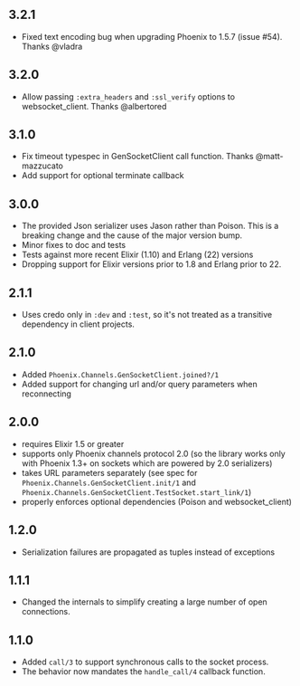## 3.2.1

- Fixed text encoding bug when upgrading Phoenix to 1.5.7 (issue #54). Thanks @vladra

## 3.2.0

- Allow passing `:extra_headers` and `:ssl_verify` options to websocket_client. Thanks @albertored

## 3.1.0

- Fix timeout typespec in GenSocketClient call function. Thanks @matt-mazzucato
- Add support for optional terminate callback

## 3.0.0

- The provided Json serializer uses Jason rather than Poison. This is a breaking change and the cause of the major version bump.
- Minor fixes to doc and tests
- Tests against more recent Elixir (1.10) and Erlang (22) versions
- Dropping support for Elixir versions prior to 1.8 and Erlang prior to 22.

## 2.1.1

- Uses credo only in `:dev` and `:test`, so it's not treated as a transitive dependency in client projects.

## 2.1.0

- Added `Phoenix.Channels.GenSocketClient.joined?/1`
- Added support for changing url and/or query parameters when reconnecting

## 2.0.0

- requires Elixir 1.5 or greater
- supports only Phoenix channels protocol 2.0 (so the library works only with Phoenix 1.3+ on sockets which are powered by 2.0 serializers)
- takes URL parameters separately (see spec for `Phoenix.Channels.GenSocketClient.init/1` and `Phoenix.Channels.GenSocketClient.TestSocket.start_link/1`)
- properly enforces optional dependencies (Poison and websocket_client)

## 1.2.0

- Serialization failures are propagated as tuples instead of exceptions

## 1.1.1

- Changed the internals to simplify creating a large number of open connections.

## 1.1.0

- Added `call/3` to support synchronous calls to the socket process.
- The behavior now mandates the `handle_call/4` callback function.

